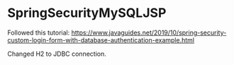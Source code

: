 # SpringSecurityMySQLJSP


Followed this tutorial: https://www.javaguides.net/2019/10/spring-security-custom-login-form-with-database-authentication-example.html 


Changed H2 to JDBC connection. 

